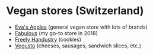 # Vegan stores (Switzerland)

* [Eva's Apples](https://www.evas-apples.ch/) (general vegan store with lots of brands)
* [Fabulous](https://www.fabulous.ch) (my go-to store in 2018)
* [Freely Handustry](https://freelyhandustry.com/) (cookies)
* [Vegusto](http://www.vegusto.ch/) (cheeses, sausages, sandwich slices, etc.)
